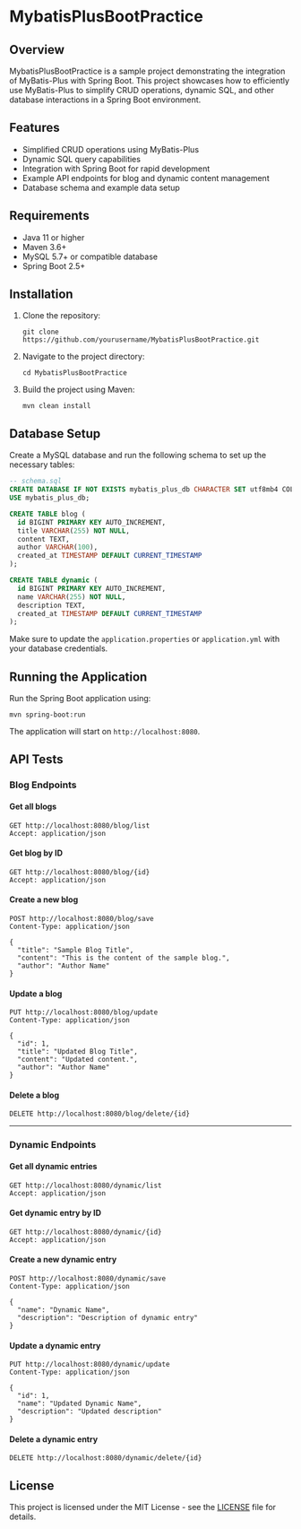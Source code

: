 # MybatisPlusBootPractice

## Overview
MybatisPlusBootPractice is a sample project demonstrating the integration of MyBatis-Plus with Spring Boot. This project showcases how to efficiently use MyBatis-Plus to simplify CRUD operations, dynamic SQL, and other database interactions in a Spring Boot environment.

## Features
- Simplified CRUD operations using MyBatis-Plus
- Dynamic SQL query capabilities
- Integration with Spring Boot for rapid development
- Example API endpoints for blog and dynamic content management
- Database schema and example data setup

## Requirements
- Java 11 or higher
- Maven 3.6+
- MySQL 5.7+ or compatible database
- Spring Boot 2.5+

## Installation
1. Clone the repository:
   ```
   git clone https://github.com/yourusername/MybatisPlusBootPractice.git
   ```
2. Navigate to the project directory:
   ```
   cd MybatisPlusBootPractice
   ```
3. Build the project using Maven:
   ```
   mvn clean install
   ```

## Database Setup
Create a MySQL database and run the following schema to set up the necessary tables:

```sql
-- schema.sql
CREATE DATABASE IF NOT EXISTS mybatis_plus_db CHARACTER SET utf8mb4 COLLATE utf8mb4_unicode_ci;
USE mybatis_plus_db;

CREATE TABLE blog (
  id BIGINT PRIMARY KEY AUTO_INCREMENT,
  title VARCHAR(255) NOT NULL,
  content TEXT,
  author VARCHAR(100),
  created_at TIMESTAMP DEFAULT CURRENT_TIMESTAMP
);

CREATE TABLE dynamic (
  id BIGINT PRIMARY KEY AUTO_INCREMENT,
  name VARCHAR(255) NOT NULL,
  description TEXT,
  created_at TIMESTAMP DEFAULT CURRENT_TIMESTAMP
);
```

Make sure to update the `application.properties` or `application.yml` with your database credentials.

## Running the Application
Run the Spring Boot application using:

```
mvn spring-boot:run
```

The application will start on `http://localhost:8080`.

## API Tests

### Blog Endpoints

#### Get all blogs

```http
GET http://localhost:8080/blog/list
Accept: application/json
```

#### Get blog by ID

```http
GET http://localhost:8080/blog/{id}
Accept: application/json
```

#### Create a new blog

```http
POST http://localhost:8080/blog/save
Content-Type: application/json

{
  "title": "Sample Blog Title",
  "content": "This is the content of the sample blog.",
  "author": "Author Name"
}
```

#### Update a blog

```http
PUT http://localhost:8080/blog/update
Content-Type: application/json

{
  "id": 1,
  "title": "Updated Blog Title",
  "content": "Updated content.",
  "author": "Author Name"
}
```

#### Delete a blog

```http
DELETE http://localhost:8080/blog/delete/{id}
```

---

### Dynamic Endpoints

#### Get all dynamic entries

```http
GET http://localhost:8080/dynamic/list
Accept: application/json
```

#### Get dynamic entry by ID

```http
GET http://localhost:8080/dynamic/{id}
Accept: application/json
```

#### Create a new dynamic entry

```http
POST http://localhost:8080/dynamic/save
Content-Type: application/json

{
  "name": "Dynamic Name",
  "description": "Description of dynamic entry"
}
```

#### Update a dynamic entry

```http
PUT http://localhost:8080/dynamic/update
Content-Type: application/json

{
  "id": 1,
  "name": "Updated Dynamic Name",
  "description": "Updated description"
}
```

#### Delete a dynamic entry

```http
DELETE http://localhost:8080/dynamic/delete/{id}
```

## License
This project is licensed under the MIT License - see the [LICENSE](LICENSE) file for details.

